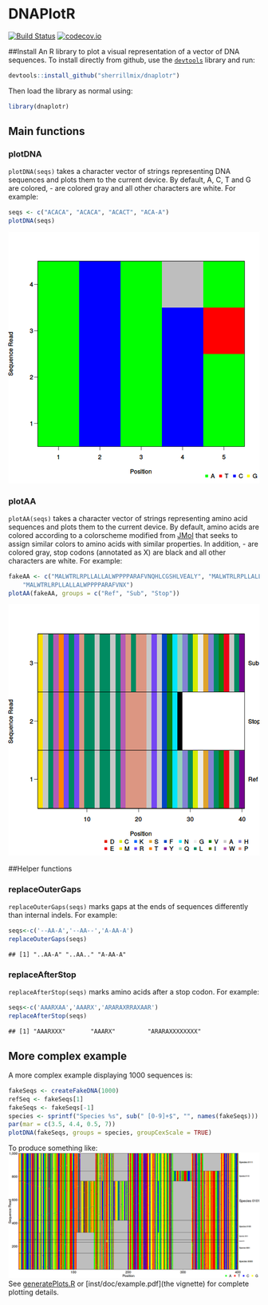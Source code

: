 # DNAPlotR

[![Build Status](https://travis-ci.org/sherrillmix/dnaplotr.svg?branch=master)](https://travis-ci.org/sherrillmix/dnaplotr)
[![codecov.io](https://codecov.io/github/sherrillmix/dnaplotr/coverage.svg?branch=master)](https://codecov.io/github/sherrillmix/dnaplotr?branch=master)

##Install
An R library to plot a visual representation of a vector of DNA sequences. To install directly from github, use the [<code>devtools</code>](https://github.com/hadley/devtools) library and run:


```r
devtools::install_github("sherrillmix/dnaplotr")
```
Then load the library as normal using:

```r
library(dnaplotr)
```

## Main functions
### plotDNA 
<code>plotDNA(seqs)</code> takes a character vector of strings representing DNA sequences and plots them to the current device. By default, A, C, T and G are colored, - are colored gray and all other characters are white. For example:


```r
seqs <- c("ACACA", "ACACA", "ACACT", "ACA-A")
plotDNA(seqs)
```

![plot of chunk seqExample](README_files/seqExample-1.png) 

### plotAA
<code>plotAA(seqs)</code> takes a character vector of strings representing amino acid sequences and plots them to the current device. By default, amino acids are colored according to a colorscheme modified from [JMol](http://jmol.sourceforge.net/jscolors/) that seeks to assign similar colors to amino acids with similar properties. In addition, - are colored gray, stop codons (annotated as X) are black and all other characters are white. For example:


```r
fakeAA <- c("MALWTRLRPLLALLALWPPPPARAFVNQHLCGSHLVEALY", "MALWTRLRPLLALLALWPLPPARAFVNQHLCGSHLVEALY", 
    "MALWTRLRPLLALLALWPPPPARAFVNX")
plotAA(fakeAA, groups = c("Ref", "Sub", "Stop"))
```

![plot of chunk aaExample](README_files/aaExample-1.png) 

##Helper functions

### replaceOuterGaps
<code>replaceOuterGaps(seqs)</code> marks gaps at the ends of sequences differently than internal indels.  For example:

```r
seqs<-c('--AA-A','--AA--','A-AA-A')
replaceOuterGaps(seqs)
```

```
## [1] "..AA-A" "..AA.." "A-AA-A"
```

### replaceAfterStop
<code>replaceAfterStop(seqs)</code> marks amino acids after a stop codon.  For example:


```r
seqs<-c('AAARXAA','AAARX','ARARAXRRAXAAR')
replaceAfterStop(seqs)
```

```
## [1] "AAARXXX"       "AAARX"         "ARARAXXXXXXXX"
```

## More complex example
A more complex example displaying 1000 sequences is:

```r
fakeSeqs <- createFakeDNA(1000)
refSeq <- fakeSeqs[1]
fakeSeqs <- fakeSeqs[-1]
species <- sprintf("Species %s", sub(" [0-9]+$", "", names(fakeSeqs)))
par(mar = c(3.5, 4.4, 0.5, 7))
plotDNA(fakeSeqs, groups = species, groupCexScale = TRUE)
```

To produce something like:
![Example of DNA plot](dnaPlotExample.png)
See [generatePlots.R](generatePlots.R) or [inst/doc/example.pdf](the vignette) for complete plotting details.

